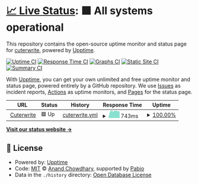 # [📈 Live Status](https://cuterwrite.top/upptime): <!--live status--> **🟩 All systems operational**

This repository contains the open-source uptime monitor and status page for [cuterwrite](https://cuterwrite.top/), powered by [Upptime](https://github.com/upptime/upptime).

[![Uptime CI](https://github.com/PKUcoldkeyboard/upptime/workflows/Uptime%20CI/badge.svg)](https://github.com/PKUcoldkeyboard/upptime/actions?query=workflow%3A%22Uptime+CI%22)
[![Response Time CI](https://github.com/PKUcoldkeyboard/upptime/workflows/Response%20Time%20CI/badge.svg)](https://github.com/PKUcoldkeyboard/upptime/actions?query=workflow%3A%22Response+Time+CI%22)
[![Graphs CI](https://github.com/PKUcoldkeyboard/upptime/workflows/Graphs%20CI/badge.svg)](https://github.com/PKUcoldkeyboard/upptime/actions?query=workflow%3A%22Graphs+CI%22)
[![Static Site CI](https://github.com/PKUcoldkeyboard/upptime/workflows/Static%20Site%20CI/badge.svg)](https://github.com/PKUcoldkeyboard/upptime/actions?query=workflow%3A%22Static+Site+CI%22)
[![Summary CI](https://github.com/PKUcoldkeyboard/upptime/workflows/Summary%20CI/badge.svg)](https://github.com/PKUcoldkeyboard/upptime/actions?query=workflow%3A%22Summary+CI%22)

With [Upptime](https://upptime.js.org), you can get your own unlimited and free uptime monitor and status page, powered entirely by a GitHub repository. We use [Issues](https://github.com/PKUcoldkeyboard/upptime/issues) as incident reports, [Actions](https://github.com/PKUcoldkeyboard/upptime/actions) as uptime monitors, and [Pages](https://cuterwrite.top/upptime) for the status page.

<!--start: status pages-->
<!-- This summary is generated by Upptime (https://github.com/upptime/upptime) -->
<!-- Do not edit this manually, your changes will be overwritten -->
<!-- prettier-ignore -->
| URL | Status | History | Response Time | Uptime |
| --- | ------ | ------- | ------------- | ------ |
| <img alt="" src="https://icons.duckduckgo.com/ip3/cuterwrite.top.ico" height="13"> [Cuterwrite](https://cuterwrite.top) | 🟩 Up | [cuterwrite.yml](https://github.com/PKUcoldkeyboard/upptime/commits/HEAD/history/cuterwrite.yml) | <details><summary><img alt="Response time graph" src="./graphs/cuterwrite/response-time-week.png" height="20"> 743ms</summary><br><a href="https://PKUcoldkeyboard.github.io/upptime/history/cuterwrite"><img alt="Response time 686" src="https://img.shields.io/endpoint?url=https%3A%2F%2Fraw.githubusercontent.com%2FPKUcoldkeyboard%2Fupptime%2FHEAD%2Fapi%2Fcuterwrite%2Fresponse-time.json"></a><br><a href="https://PKUcoldkeyboard.github.io/upptime/history/cuterwrite"><img alt="24-hour response time 772" src="https://img.shields.io/endpoint?url=https%3A%2F%2Fraw.githubusercontent.com%2FPKUcoldkeyboard%2Fupptime%2FHEAD%2Fapi%2Fcuterwrite%2Fresponse-time-day.json"></a><br><a href="https://PKUcoldkeyboard.github.io/upptime/history/cuterwrite"><img alt="7-day response time 743" src="https://img.shields.io/endpoint?url=https%3A%2F%2Fraw.githubusercontent.com%2FPKUcoldkeyboard%2Fupptime%2FHEAD%2Fapi%2Fcuterwrite%2Fresponse-time-week.json"></a><br><a href="https://PKUcoldkeyboard.github.io/upptime/history/cuterwrite"><img alt="30-day response time 691" src="https://img.shields.io/endpoint?url=https%3A%2F%2Fraw.githubusercontent.com%2FPKUcoldkeyboard%2Fupptime%2FHEAD%2Fapi%2Fcuterwrite%2Fresponse-time-month.json"></a><br><a href="https://PKUcoldkeyboard.github.io/upptime/history/cuterwrite"><img alt="1-year response time 686" src="https://img.shields.io/endpoint?url=https%3A%2F%2Fraw.githubusercontent.com%2FPKUcoldkeyboard%2Fupptime%2FHEAD%2Fapi%2Fcuterwrite%2Fresponse-time-year.json"></a></details> | <details><summary><a href="https://PKUcoldkeyboard.github.io/upptime/history/cuterwrite">100.00%</a></summary><a href="https://PKUcoldkeyboard.github.io/upptime/history/cuterwrite"><img alt="All-time uptime 100.00%" src="https://img.shields.io/endpoint?url=https%3A%2F%2Fraw.githubusercontent.com%2FPKUcoldkeyboard%2Fupptime%2FHEAD%2Fapi%2Fcuterwrite%2Fuptime.json"></a><br><a href="https://PKUcoldkeyboard.github.io/upptime/history/cuterwrite"><img alt="24-hour uptime 100.00%" src="https://img.shields.io/endpoint?url=https%3A%2F%2Fraw.githubusercontent.com%2FPKUcoldkeyboard%2Fupptime%2FHEAD%2Fapi%2Fcuterwrite%2Fuptime-day.json"></a><br><a href="https://PKUcoldkeyboard.github.io/upptime/history/cuterwrite"><img alt="7-day uptime 100.00%" src="https://img.shields.io/endpoint?url=https%3A%2F%2Fraw.githubusercontent.com%2FPKUcoldkeyboard%2Fupptime%2FHEAD%2Fapi%2Fcuterwrite%2Fuptime-week.json"></a><br><a href="https://PKUcoldkeyboard.github.io/upptime/history/cuterwrite"><img alt="30-day uptime 100.00%" src="https://img.shields.io/endpoint?url=https%3A%2F%2Fraw.githubusercontent.com%2FPKUcoldkeyboard%2Fupptime%2FHEAD%2Fapi%2Fcuterwrite%2Fuptime-month.json"></a><br><a href="https://PKUcoldkeyboard.github.io/upptime/history/cuterwrite"><img alt="1-year uptime 100.00%" src="https://img.shields.io/endpoint?url=https%3A%2F%2Fraw.githubusercontent.com%2FPKUcoldkeyboard%2Fupptime%2FHEAD%2Fapi%2Fcuterwrite%2Fuptime-year.json"></a></details>

<!--end: status pages-->

[**Visit our status website →**](https://cuterwrite.top/upptime)

## 📄 License

- Powered by: [Upptime](https://github.com/upptime/upptime)
- Code: [MIT](./LICENSE) © [Anand Chowdhary](https://anandchowdhary.com), supported by [Pabio](https://pabio.com)
- Data in the `./history` directory: [Open Database License](https://opendatacommons.org/licenses/odbl/1-0/)
